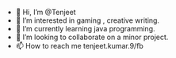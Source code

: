 - 👋 Hi, I’m @Tenjeet
- 👀 I’m interested in gaming , creative writing.
- 🌱 I’m currently learning java programming.
- 💞️ I’m looking to collaborate on a minor project.
- 📫 How to reach me tenjeet.kumar.9/fb

<!---
Tenjeet/Tenjeet is a ✨ special ✨ repository because its `README.md` (this file) appears on your GitHub profile.
You can click the Preview link to take a look at your changes.
--->

